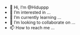 - 👋 Hi, I’m @Hiduppp
- 👀 I’m interested in ...
- 🌱 I’m currently learning ...
- 💞️ I’m looking to collaborate on ...
- 📫 How to reach me ...

<!---
Hiduppp/Hiduppp is a ✨ special ✨ repository because its `README.md` (this file) appears on your GitHub profile.
You can click the Preview link to take a look at your changes.
--->
